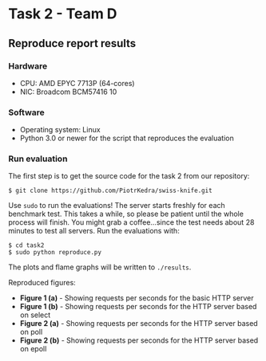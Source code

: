 # Task 2 - Team D

## Reproduce report results

### Hardware

- CPU: AMD EPYC 7713P (64-cores)
- NIC: Broadcom BCM57416 10

### Software

- Operating system: Linux
- Python 3.0 or newer for the script that reproduces the evaluation

### Run evaluation

The first step is to get the source code for the task 2 from our repository:

```console
$ git clone https://github.com/PiotrKedra/swiss-knife.git
```

Use ```sudo``` to run the evaluations! The server starts freshly for each benchmark test. This takes a while, so please
be patient until the whole process will finish. You might grab a coffee...since the test needs about 28 minutes to test
all servers. Run the evaluations with:

```console
$ cd task2
$ sudo python reproduce.py 
```

The plots and flame graphs will be written to ```./results```.

Reproduced figures:

- <b>Figure 1 (a)</b> - Showing requests per seconds for the basic HTTP server
- <b>Figure 1 (b)</b> - Showing requests per seconds for the HTTP server based on select
- <b>Figure 2 (a)</b> - Showing requests per seconds for the HTTP server based on poll
- <b>Figure 2 (b)</b> - Showing requests per seconds for the HTTP server based on epoll